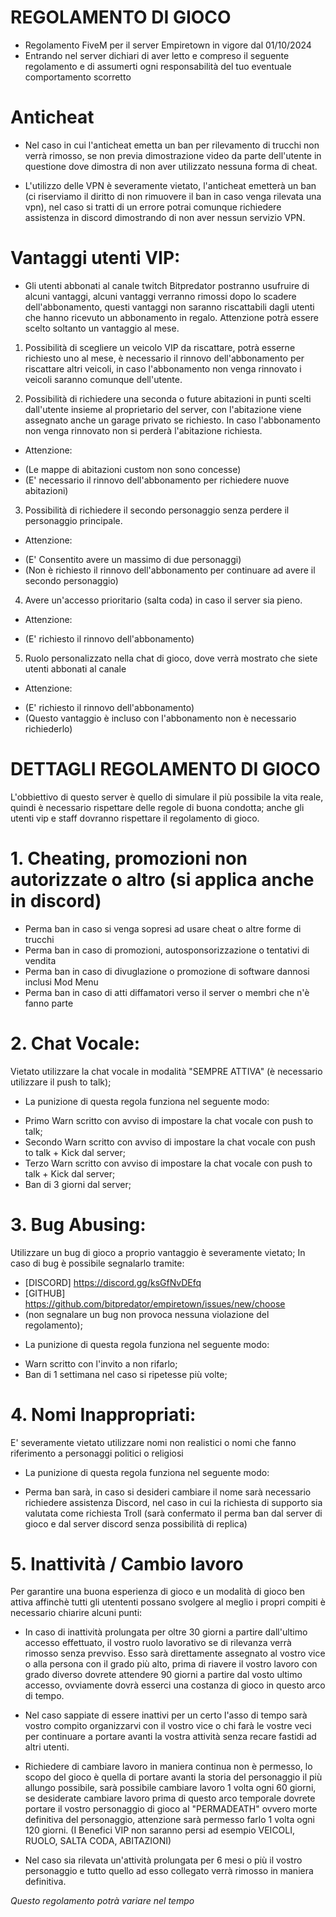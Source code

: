 # REGOLAMENTO DI GIOCO
- Regolamento FiveM per il server Empiretown in vigore dal 01/10/2024
- Entrando nel server dichiari di aver letto e compreso il seguente regolamento e di assumerti ogni responsabilità del tuo eventuale comportamento scorretto

# Anticheat
- Nel caso in cui l'anticheat emetta un ban per rilevamento di trucchi non verrà rimosso, se non previa dimostrazione video da parte dell'utente in questione dove dimostra di non aver utilizzato nessuna forma di cheat.

- L'utilizzo delle VPN è severamente vietato, l'anticheat emetterà un ban (ci riserviamo il diritto di non rimuovere il ban in caso venga rilevata una vpn), nel caso si tratti di un errore potrai comunque richiedere assistenza in discord dimostrando di non aver nessun servizio VPN.

# Vantaggi utenti VIP:
- Gli utenti abbonati al canale twitch Bitpredator postranno usufruire di alcuni vantaggi, alcuni vantaggi verranno rimossi dopo lo scadere dell'abbonamento, questi vantaggi non saranno riscattabili dagli utenti che hanno ricevuto un abbonamento in regalo. Attenzione potrà essere scelto soltanto un vantaggio al mese.

1) Possibilità di scegliere un veicolo VIP da riscattare, potrà esserne richiesto uno al mese, è necessario il rinnovo dell'abbonamento per riscattare altri veicoli, in caso l'abbonamento non venga rinnovato i veicoli saranno comunque dell'utente.

2) Possibilità di richiedere una seconda o future abitazioni in punti scelti dall'utente insieme al proprietario del server, con l'abitazione viene assegnato anche un garage privato se richiesto. In caso l'abbonamento non venga rinnovato non si perderà l'abitazione richiesta.
* Attenzione:
- (Le mappe di abitazioni custom non sono concesse)
- (E' necessario il rinnovo dell'abbonamento per richiedere nuove abitazioni)

3) Possibilità di  richiedere il secondo personaggio senza perdere il personaggio principale.
* Attenzione:
- (E' Consentito avere un massimo di due personaggi)
- (Non è richiesto il rinnovo dell'abbonamento per continuare ad avere il secondo personaggio)

4) Avere un'accesso prioritario (salta coda) in caso il server sia pieno.
* Attenzione:
- (E' richiesto il rinnovo dell'abbonamento)

5) Ruolo personalizzato nella chat di gioco, dove verrà mostrato che siete utenti abbonati al canale
* Attenzione:
- (E' richiesto il rinnovo dell'abbonamento)
- (Questo vantaggio è incluso con l'abbonamento non è necessario richiederlo)

# DETTAGLI REGOLAMENTO DI GIOCO 
L'obbiettivo di questo server è quello di simulare il più possibile la vita reale, quindi è necessario rispettare delle regole di buona condotta; anche gli utenti vip e staff dovranno rispettare il regolamento di gioco.

# 1. Cheating, promozioni non autorizzate o altro (si applica anche in discord)
- Perma ban in caso si venga sopresi ad usare cheat o altre forme di trucchi
- Perma ban in caso di promozioni, autosponsorizzazione o tentativi di vendita
- Perma ban in caso di divuglazione o promozione di software dannosi inclusi Mod Menu
- Perma ban in caso di atti diffamatori verso il server o membri che n'è fanno parte

# 2. Chat Vocale:
Vietato utilizzare la chat vocale in modalità "SEMPRE ATTIVA" (è necessario utilizzare il push to talk);
* La punizione di questa regola funziona nel seguente modo:
- Primo Warn scritto con avviso di impostare la chat vocale con push to talk;
- Secondo Warn scritto con avviso di impostare la chat vocale con push to talk + Kick dal server;
- Terzo Warn scritto con avviso di impostare la chat vocale con push to talk + Kick dal server;
- Ban di 3 giorni dal server;

# 3. Bug Abusing:
Utilizzare un bug di gioco a proprio vantaggio è severamente vietato;
In caso di bug è possibile segnalarlo tramite:
- [DISCORD] https://discord.gg/ksGfNvDEfq
- [GITHUB] https://github.com/bitpredator/empiretown/issues/new/choose
- (non segnalare un bug non provoca nessuna violazione del regolamento);
* La punizione di questa regola funziona nel seguente modo:
- Warn scritto con l'invito a non rifarlo;
- Ban di 1 settimana nel caso si ripetesse più volte;

# 4. Nomi Inappropriati:
E' severamente vietato utilizzare nomi non realistici o nomi che fanno riferimento a personaggi politici o religiosi
* La punizione di questa regola funziona nel seguente modo:
- Perma ban sarà, in caso si desideri cambiare il nome sarà necessario richiedere assistenza Discord, nel caso in cui la richiesta di supporto sia valutata come richiesta Troll (sarà confermato il perma ban dal server di gioco e dal server discord senza possibilità di replica)

# 5. Inattività / Cambio lavoro
Per garantire una buona esperienza di gioco e un modalità di gioco ben attiva affinchè tutti gli utententi possano svolgere al meglio i propri compiti è necessario chiarire alcuni punti:
- In caso di inattività prolungata per oltre 30 giorni a partire dall'ultimo accesso effettuato, il vostro ruolo lavorativo se di rilevanza verrà rimosso senza prevviso.
Esso sarà direttamente assegnato al vostro vice o alla persona con il grado più alto, prima di riavere il vostro lavoro con grado diverso dovrete attendere 90 giorni a partire dal vosto ultimo accesso, ovviamente dovrà esserci una costanza di gioco in questo arco di tempo.

- Nel caso sappiate di essere inattivi per un certo l'asso di tempo sarà vostro compito organizzarvi con il vostro vice o chi farà le vostre veci per continuare a portare avanti la vostra attività senza recare fastidi ad altri utenti.

- Richiedere di cambiare lavoro in maniera continua non è permesso, lo scopo del gioco è quella di portare avanti la storia del personaggio il più allungo possibile, sarà possibile cambiare lavoro 1 volta ogni 60 giorni, se desiderate cambiare lavoro prima di questo arco temporale dovrete portare il vostro personaggio di gioco al "PERMADEATH" ovvero morte definitiva del personaggio, attenzione sarà permesso farlo 1 volta ogni 120 giorni. (I Benefici VIP non saranno persi ad esempio VEICOLI, RUOLO, SALTA CODA, ABITAZIONI)

- Nel caso sia rilevata un'attività prolungata per 6 mesi o più il vostro personaggio e tutto quello ad esso collegato verrà rimosso in maniera definitiva.


*Questo regolamento potrà variare nel tempo*